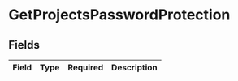 # GetProjectsPasswordProtection


## Fields

| Field       | Type        | Required    | Description |
| ----------- | ----------- | ----------- | ----------- |